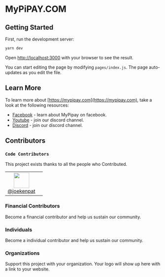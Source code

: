 # MyPiPAY.COM

## Getting Started

First, run the development server:

```bash
yarn dev
```

Open [http://localhost:3000](http://localhost:3000) with your browser to see the result.

You can start editing the page by modifying `pages/index.js`. The page auto-updates as you edit the file.

## Learn More

To learn more about [https://mypipay.com](https://mypipay.com), take a look at the following resources:

- [Facebook](https://www.facebook.com/groups/webuypi) - learn about MyPipay on facebook.
- [Youtube](https://youtu.be/kZFlgcFKEE0) - join our discord channel.
- [Discord](https://www.facebook.com/groups/webuypi) - join our discord channel.


## Contributors


### `Code Contributors`
This project exists thanks to all the people who Contributed.
<table>
    <tr>
        <td align="center">
            <a href="https://github.com/joekenpat"><img src="https://avatars.githubusercontent.com/u/31227357" width="50" />
            <br>@joekenpat
            </a>
        <td>
    </tr>
</table>

### Financial Contributors
Become a financial contributor and help us sustain our community.

### Individuals
Become a individual contributor and help us sustain our community.

### Organizations

Support this project with your organization. Your logo will show up here with a link to your website.

